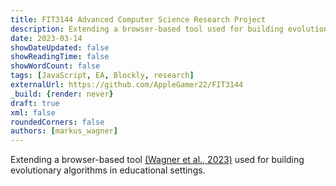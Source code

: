 ```yaml
---
title: FIT3144 Advanced Computer Science Research Project
description: Extending a browser-based tool used for building evolutionary algorithms in educational settings
date: 2023-03-14
showDateUpdated: false
showReadingTime: false
showWordCount: false
tags: [JavaScript, EA, Blockly, research]
externalUrl: https://github.com/AppleGamer22/FIT3144
_build: {render: never}
draft: true
xml: false
roundedCorners: false
authors: [markus_wagner]
---
```

Extending a browser-based tool [(Wagner et al., 2023)](https://dl.acm.org/doi/abs/10.1145/3583133.3590723) used for building evolutionary algorithms in educational settings.